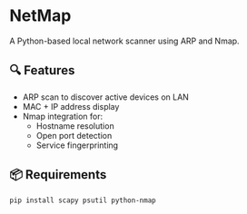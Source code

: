 # NetMap

A Python-based local network scanner using ARP and Nmap.

## 🔍 Features

- ARP scan to discover active devices on LAN
- MAC + IP address display
- Nmap integration for:
  - Hostname resolution
  - Open port detection
  - Service fingerprinting

## 📦 Requirements

```bash
pip install scapy psutil python-nmap
